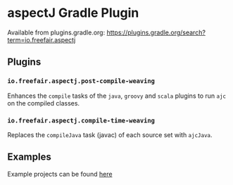# aspectJ Gradle Plugin

Available from plugins.gradle.org: https://plugins.gradle.org/search?term=io.freefair.aspectj

## Plugins

### `io.freefair.aspectj.post-compile-weaving `

Enhances the `compile` tasks of the `java`, `groovy` and `scala` plugins to run `ajc` on the compiled classes.

### `io.freefair.aspectj.compile-time-weaving`

Replaces the `compileJava` task (javac) of each source set with `ajcJava`.

## Examples

Example projects can be found [here](../examples/aspectj)
